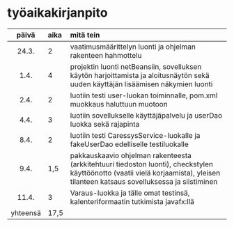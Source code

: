 # työaikakirjanpito

| päivä | aika | mitä tein  |
| :----:|:-----| :-----|
| 24.3. | 2    | vaatimusmäärittelyn luonti ja ohjelman rakenteen hahmottelu |
| 1.4. |   4  | projektin luonti netBeansiin, sovelluksen käytön harjoittamista ja aloitusnäytön sekä uuden käyttäjän lisäämisen näkymien luonti |
| 2.4.  |   2   | luotiin testi user-luokan toiminnalle, pom.xml muokkaus haluttuun muotoon |
| 4.4.  |   3   | luotiin sovellukselle käyttäjäpalvelu ja userDao luokka sekä rajapinta |
| 8.4.  |   2   | luotiin testi CaressysService-luokalle ja fakeUserDao edelliselle testiluokalle |
| 9.4.  |  1,5  | pakkauskaavio ohjelman rakenteesta (arkkitehtuuri tiedoston luonti), checkstylen käyttöönotto (vaatii vielä korjaamista), yleisen tilanteen katsaus sovelluksessa ja siistiminen|
| 11.4. |  3  | Varaus-luokka ja tälle omat testinsä, kalenteriformaatin tutkimista javafx:llä |
|yhteensä| 17,5|
